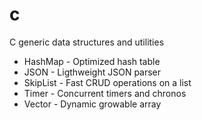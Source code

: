 # c
C generic data structures and utilities
- HashMap - Optimized hash table
- JSON - Ligthweight JSON parser
- SkipList - Fast CRUD operations on a list
- Timer - Concurrent timers and chronos
- Vector - Dynamic growable array
